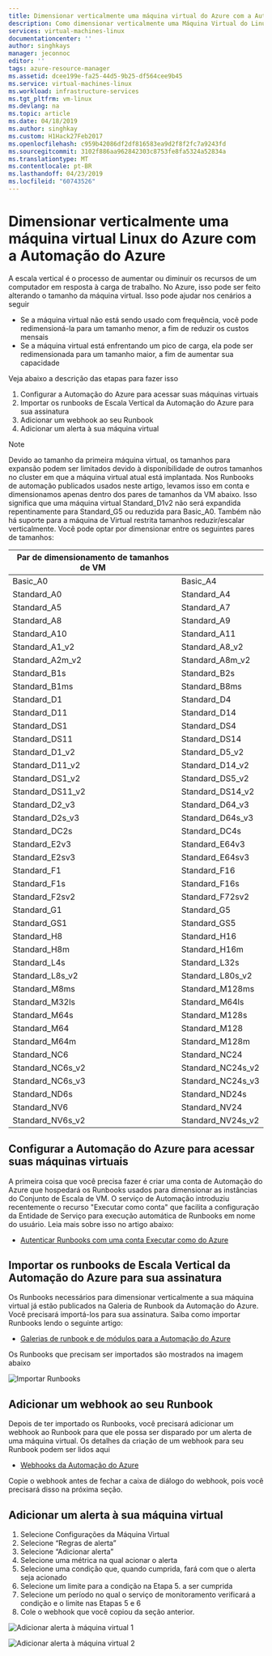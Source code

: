 ```yaml
---
title: Dimensionar verticalmente uma máquina virtual do Azure com a Automação do Azure | Microsoft Docs
description: Como dimensionar verticalmente uma Máquina Virtual do Linux em resposta a alertas de monitoramento com a Automação do Azure
services: virtual-machines-linux
documentationcenter: ''
author: singhkays
manager: jeconnoc
editor: ''
tags: azure-resource-manager
ms.assetid: dcee199e-fa25-44d5-9b25-df564cee9b45
ms.service: virtual-machines-linux
ms.workload: infrastructure-services
ms.tgt_pltfrm: vm-linux
ms.devlang: na
ms.topic: article
ms.date: 04/18/2019
ms.author: singhkay
ms.custom: H1Hack27Feb2017
ms.openlocfilehash: c959b42086df2df816583ea9d2f8f2fc7a9243fd
ms.sourcegitcommit: 3102f886aa962842303c8753fe8fa5324a52834a
ms.translationtype: MT
ms.contentlocale: pt-BR
ms.lasthandoff: 04/23/2019
ms.locfileid: "60743526"
---
```

# <a name="vertically-scale-azure-linux-virtual-machine-with-azure-automation"></a>Dimensionar verticalmente uma máquina virtual Linux do Azure com a Automação do Azure
A escala vertical é o processo de aumentar ou diminuir os recursos de um computador em resposta à carga de trabalho. No Azure, isso pode ser feito alterando o tamanho da máquina virtual. Isso pode ajudar nos cenários a seguir

* Se a máquina virtual não está sendo usado com frequência, você pode redimensioná-la para um tamanho menor, a fim de reduzir os custos mensais
* Se a máquina virtual está enfrentando um pico de carga, ela pode ser redimensionada para um tamanho maior, a fim de aumentar sua capacidade

Veja abaixo a descrição das etapas para fazer isso

1. Configurar a Automação do Azure para acessar suas máquinas virtuais
2. Importar os runbooks de Escala Vertical da Automação do Azure para sua assinatura
3. Adicionar um webhook ao seu Runbook
4. Adicionar um alerta à sua máquina virtual

> [!NOTE]
> Devido ao tamanho da primeira máquina virtual, os tamanhos para expansão podem ser limitados devido à disponibilidade de outros tamanhos no cluster em que a máquina virtual atual está implantada. Nos Runbooks de automação publicados usados neste artigo, levamos isso em conta e dimensionamos apenas dentro dos pares de tamanhos da VM abaixo. Isso significa que uma máquina virtual Standard_D1v2 não será expandida repentinamente para Standard_G5 ou reduzida para Basic_A0. Também não há suporte para a máquina de Virtual restrita tamanhos reduzir/escalar verticalmente. Você pode optar por dimensionar entre os seguintes pares de tamanhos:
> 
> | Par de dimensionamento de tamanhos de VM |  |
> | --- | --- |
> | Basic_A0 |Basic_A4 |
> | Standard_A0 |Standard_A4 |
> | Standard_A5 |Standard_A7 |
> | Standard_A8 |Standard_A9 |
> | Standard_A10 |Standard_A11 |
> | Standard_A1_v2 |Standard_A8_v2 |
> | Standard_A2m_v2 |Standard_A8m_v2  |
> | Standard_B1s |Standard_B2s |
> | Standard_B1ms |Standard_B8ms |
> | Standard_D1 |Standard_D4 |
> | Standard_D11 |Standard_D14 |
> | Standard_DS1 |Standard_DS4 |
> | Standard_DS11 |Standard_DS14 |
> | Standard_D1_v2 |Standard_D5_v2 |
> | Standard_D11_v2 |Standard_D14_v2 |
> | Standard_DS1_v2 |Standard_DS5_v2 |
> | Standard_DS11_v2 |Standard_DS14_v2 |
> | Standard_D2_v3 |Standard_D64_v3 |
> | Standard_D2s_v3 |Standard_D64s_v3 |
> | Standard_DC2s |Standard_DC4s |
> | Standard_E2v3 |Standard_E64v3 |
> | Standard_E2sv3 |Standard_E64sv3 |
> | Standard_F1 |Standard_F16 |
> | Standard_F1s |Standard_F16s |
> | Standard_F2sv2 |Standard_F72sv2 |
> | Standard_G1 |Standard_G5 |
> | Standard_GS1 |Standard_GS5 |
> | Standard_H8 |Standard_H16 |
> | Standard_H8m |Standard_H16m |
> | Standard_L4s |Standard_L32s |
> | Standard_L8s_v2 |Standard_L80s_v2 |
> | Standard_M8ms  |Standard_M128ms |
> | Standard_M32ls  |Standard_M64ls |
> | Standard_M64s  |Standard_M128s |
> | Standard_M64  |Standard_M128 |
> | Standard_M64m  |Standard_M128m |
> | Standard_NC6 |Standard_NC24 |
> | Standard_NC6s_v2 |Standard_NC24s_v2 |
> | Standard_NC6s_v3 |Standard_NC24s_v3 |
> | Standard_ND6s |Standard_ND24s |
> | Standard_NV6 |Standard_NV24 |
> | Standard_NV6s_v2 |Standard_NV24s_v2 |

## <a name="setup-azure-automation-to-access-your-virtual-machines"></a>Configurar a Automação do Azure para acessar suas máquinas virtuais
A primeira coisa que você precisa fazer é criar uma conta de Automação do Azure que hospedará os Runbooks usados para dimensionar as instâncias do Conjunto de Escala de VM. O serviço de Automação introduziu recentemente o recurso "Executar como conta" que facilita a configuração da Entidade de Serviço para execução automática de Runbooks em nome do usuário. Leia mais sobre isso no artigo abaixo:

* [Autenticar Runbooks com uma conta Executar como do Azure](../../automation/automation-sec-configure-azure-runas-account.md)

## <a name="import-the-azure-automation-vertical-scale-runbooks-into-your-subscription"></a>Importar os runbooks de Escala Vertical da Automação do Azure para sua assinatura
Os Runbooks necessários para dimensionar verticalmente a sua máquina virtual já estão publicados na Galeria de Runbook da Automação do Azure. Você precisará importá-los para sua assinatura. Saiba como importar Runbooks lendo o seguinte artigo:

* [Galerias de runbook e de módulos para a Automação do Azure](../../automation/automation-runbook-gallery.md)

Os Runbooks que precisam ser importados são mostrados na imagem abaixo

![Importar Runbooks](./media/vertical-scaling-automation/scale-runbooks.png)

## <a name="add-a-webhook-to-your-runbook"></a>Adicionar um webhook ao seu Runbook
Depois de ter importado os Runbooks, você precisará adicionar um webhook ao Runbook para que ele possa ser disparado por um alerta de uma máquina virtual. Os detalhes da criação de um webhook para seu Runbook podem ser lidos aqui

* [Webhooks da Automação do Azure](../../automation/automation-webhooks.md)

Copie o webhook antes de fechar a caixa de diálogo do webhook, pois você precisará disso na próxima seção.

## <a name="add-an-alert-to-your-virtual-machine"></a>Adicionar um alerta à sua máquina virtual
1. Selecione Configurações da Máquina Virtual
2. Selecione “Regras de alerta”
3. Selecione “Adicionar alerta”
4. Selecione uma métrica na qual acionar o alerta
5. Selecione uma condição que, quando cumprida, fará com que o alerta seja acionado
6. Selecione um limite para a condição na Etapa 5. a ser cumprida
7. Selecione um período no qual o serviço de monitoramento verificará a condição e o limite nas Etapas 5 e 6
8. Cole o webhook que você copiou da seção anterior.

![Adicionar alerta à máquina virtual 1](./media/vertical-scaling-automation/add-alert-webhook-1.png)

![Adicionar alerta à máquina virtual 2](./media/vertical-scaling-automation/add-alert-webhook-2.png)

